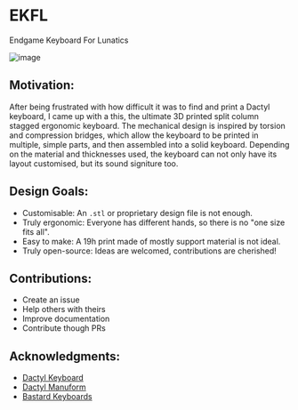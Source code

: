 # EKFL
Endgame Keyboard For Lunatics

![image](https://github.com/BogdanTheGeek/EKFL/assets/8824186/52d45cb8-06ba-49d8-9b59-d34539c76694)

## Motivation:
After being frustrated with how difficult it was to find and print a Dactyl keyboard, I came up with a this, the ultimate 3D printed split column stagged ergonomic keyboard.
The mechanical design is inspired by torsion and compression bridges, which allow the keyboard to be printed in multiple, simple parts, and then assembled into a solid keyboard.
Depending on the material and thicknesses used, the keyboard can not only have its layout customised, but its sound signiture too.


## Design Goals:
 - Customisable: An `.stl` or proprietary design file is not enough.
 - Truly ergonomic: Everyone has different hands, so there is no "one size fits all".
 - Easy to make: A 19h print made of mostly support material is not ideal.
 - Truly open-source: Ideas are welcomed, contributions are cherished!

## Contributions:
 - Create an issue
 - Help others with theirs
 - Improve documentation
 - Contribute though PRs

## Acknowledgments:
 - [Dactyl Keyboard](https://github.com/adereth/dactyl-keyboard)
 - [Dactyl Manuform](https://github.com/abstracthat/dactyl-manuform)
 - [Bastard Keyboards](https://github.com/Bastardkb/Charybdis)

